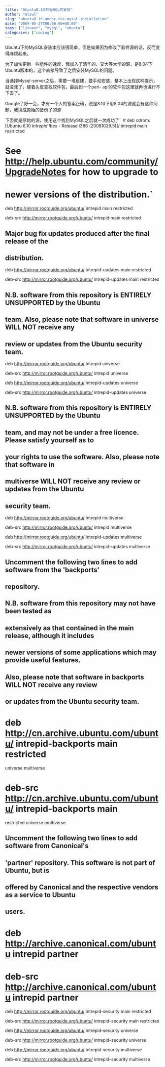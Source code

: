 ```yaml
---
title: "Ubuntu8.10下MySQL的安装"
author: "alswl"
slug: "ubuntu8-10-under-the-mysql-installation"
date: "2009-05-27T00:00:00+08:00"
tags: ["linuxer", "mysql", "ubuntu"]
categories: ["coding"]
---
```


Ubuntu下的MySQL安装本应该很简单，但是如果因为修改了软件源的话，反而变得麻烦起来。

为了加快更新一些组件的速度，我加入了清华的、交大等大学的源，是8.04下Ubuntu版本的，这个直接导致了之后安装MySQL的问题。

当选择Mysql-server之后，需要一堆组建，要手动安装，基本上出现这种提示，就没戏了，硬着头皮查找软件包，最后到一个perl-
api的软件包这里就再也进行不下去了。

Google了好一会，才有一个人的答案正确，说是8.10下用8.04的源就会有这种问题，我换成原始的备份了的源

下面就是原始的源，使用这个找到MySQL之后就一次成功了 ` # deb cdrom:[Ubuntu 8.10 _Intrepid Ibex_ -
Release i386 (20081029.5)]/ intrepid main restricted

# See http://help.ubuntu.com/community/UpgradeNotes for how to upgrade to

# newer versions of the distribution.`

deb http://mirror.rootguide.org/ubuntu/ intrepid main restricted

deb-src http://mirror.rootguide.org/ubuntu/ intrepid main restricted

## Major bug fix updates produced after the final release of the

## distribution.

deb http://mirror.rootguide.org/ubuntu/ intrepid-updates main restricted

deb-src http://mirror.rootguide.org/ubuntu/ intrepid-updates main restricted

## N.B. software from this repository is ENTIRELY UNSUPPORTED by the Ubuntu

## team. Also, please note that software in universe WILL NOT receive any

## review or updates from the Ubuntu security team.

deb http://mirror.rootguide.org/ubuntu/ intrepid universe

deb-src http://mirror.rootguide.org/ubuntu/ intrepid universe

deb http://mirror.rootguide.org/ubuntu/ intrepid-updates universe

deb-src http://mirror.rootguide.org/ubuntu/ intrepid-updates universe

## N.B. software from this repository is ENTIRELY UNSUPPORTED by the Ubuntu

## team, and may not be under a free licence. Please satisfy yourself as to

## your rights to use the software. Also, please note that software in

## multiverse WILL NOT receive any review or updates from the Ubuntu

## security team.

deb http://mirror.rootguide.org/ubuntu/ intrepid multiverse

deb-src http://mirror.rootguide.org/ubuntu/ intrepid multiverse

deb http://mirror.rootguide.org/ubuntu/ intrepid-updates multiverse

deb-src http://mirror.rootguide.org/ubuntu/ intrepid-updates multiverse

## Uncomment the following two lines to add software from the 'backports'

## repository.

## N.B. software from this repository may not have been tested as

## extensively as that contained in the main release, although it includes

## newer versions of some applications which may provide useful features.

## Also, please note that software in backports WILL NOT receive any review

## or updates from the Ubuntu security team.

# deb http://cn.archive.ubuntu.com/ubuntu/ intrepid-backports main restricted
universe multiverse

# deb-src http://cn.archive.ubuntu.com/ubuntu/ intrepid-backports main
restricted universe multiverse

## Uncomment the following two lines to add software from Canonical's

## 'partner' repository. This software is not part of Ubuntu, but is

## offered by Canonical and the respective vendors as a service to Ubuntu

## users.

# deb http://archive.canonical.com/ubuntu intrepid partner

# deb-src http://archive.canonical.com/ubuntu intrepid partner

deb http://mirror.rootguide.org/ubuntu/ intrepid-security main restricted

deb-src http://mirror.rootguide.org/ubuntu/ intrepid-security main restricted

deb http://mirror.rootguide.org/ubuntu/ intrepid-security universe

deb-src http://mirror.rootguide.org/ubuntu/ intrepid-security universe

deb http://mirror.rootguide.org/ubuntu/ intrepid-security multiverse

deb-src http://mirror.rootguide.org/ubuntu/ intrepid-security multiverse

